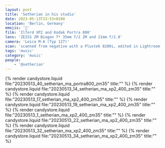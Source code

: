```yaml
---
layout: post
title: 'Setherian in his studio'
date: 2023-05-13T23:53+0100
location: 'Berlin, Germany'
emojis: '🎹'
film: 'Ilford XP2 and Kodak Portra 800'
lens: 'ZEISS ZM Biogon T* 35mm f/2 ZM and 21mm f/2.8'
camera: 'Leica M-A (Typ 127)'
scan: 'scanned from negative with a Plustek 8200i, edited in Lightroom'
tags: 'music'
category: 'music'
people: 
    - '@setherian'
---
```


{% render candystore.liquid file:"20230513_40_setherian_ma_portra800_zm35" title:"" %}
{% render candystore.liquid file:"20230513_14_setherian_ma_xp2_400_zm35" title:"" %}
{% render candystore.liquid file:"20230513_17_setherian_ma_xp2_400_zm35" title:"" %}
{% render candystore.liquid file:"20230513_19_setherian_ma_xp2_400_zm35" title:"" %}
{% render candystore.liquid file:"20230513_1_setherian_ma_xp2_400_zm35" title:"" %}
{% render candystore.liquid file:"20230513_22_setherian_ma_xp2_400_zm35" title:"" %}
{% render candystore.liquid file:"20230513_32_setherian_ma_xp2_400_zm35" title:"" %}
{% render candystore.liquid file:"20230513_34_setherian_ma_xp2_400_zm35" title:"" %}